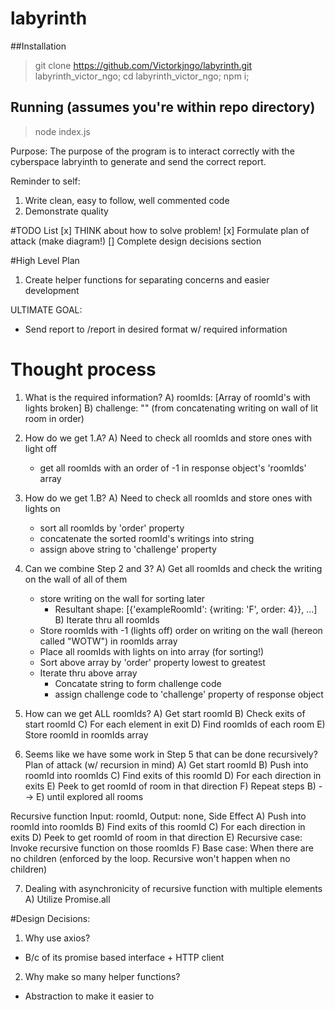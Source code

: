 # labyrinth

##Installation 
> git clone https://github.com/Victorkjngo/labyrinth.git labyrinth_victor_ngo;
> cd labyrinth_victor_ngo;
> npm i;

## Running (assumes you're within repo directory)
> node index.js

Purpose: The purpose of the program is to interact correctly with the cyberspace labryinth to generate and send the correct report. 

Reminder to self:
1) Write clean, easy to follow, well commented code
2) Demonstrate quality

#TODO List
[x] THINK about how to solve problem!
[x] Formulate plan of attack (make diagram!)
[] Complete design decisions section

#High Level Plan
1) Create helper functions for separating concerns and easier development

ULTIMATE GOAL: 
- Send report to /report in desired format w/ required information

# Thought process

1) What is the required information?
  A) roomIds: [Array of roomId's with lights broken]
  B) challenge: "<challenge code>" (from concatenating writing on wall of lit room in order)

2) How do we get 1.A?
  A) Need to check all roomIds and store ones with light off
    - get all roomIds with an order of -1 in response object's 'roomIds' array

3) How do we get 1.B?
  A) Need to check all roomIds and store ones with lights on
    - sort all roomIds by 'order' property
    - concatenate the sorted roomId's writings into string
    - assign above string to 'challenge' property

4) Can we combine Step 2 and 3?
  A) Get all roomIds and check the writing on the wall of all of them
    - store writing on the wall for sorting later
      - Resultant shape: [{'exampleRoomId': {writing: 'F', order: 4}}, ...]
  B) Iterate thru all roomIds
    - Store roomIds with -1 (lights off) order on writing on the wall (hereon called "WOTW") in roomIds array
    - Place all roomIds with lights on into array (for sorting!)
    - Sort above array by 'order' property lowest to greatest
    - Iterate thru above array
      - Concatate string to form challenge code
      - assign challenge code to 'challenge' property of response object

5) How can we get ALL roomIds?
  A) Get start roomId
  B) Check exits of start roomId
  C) For each element in exit
  D) Find roomIds of each room
  E) Store roomId in roomIds array

6) Seems like we have some work in Step 5 that can be done recursively?
  Plan of attack (w/ recursion in mind)
  A) Get start roomId
  B) Push into roomId into roomIds
  C) Find exits of this roomId
  D) For each direction in exits
  E) Peek to get roomId of room in that direction
  F) Repeat steps B) --> E) until explored all rooms

  Recursive function
  Input: roomId, Output: none, Side Effect
  A) Push into roomId into roomIds
  B) Find exits of this roomId
  C) For each direction in exits
  D) Peek to get roomId of room in that direction
  E) Recursive case: Invoke recursive function on those roomIds
  F) Base case: When there are no children (enforced by the loop. Recursive won't happen when no children)

7) Dealing with asynchronicity of recursive function with multiple elements
  A) Utilize Promise.all

#Design Decisions:
1) Why use axios?
- B/c of its promise based interface + HTTP client

2) Why make so many helper functions?
- Abstraction to make it easier to


